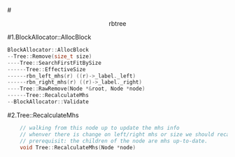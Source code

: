 #<center>rbtree</center>

#1.BlockAllocator::AllocBlock

```cpp
BlockAllocator::AllocBlock
--Tree::Remove(size_t size)
----Tree::SearchFirstFitBySize
------Tree::EffectiveSize
------rbn_left_mhs(r) ((r)->_label._left)
------rbn_right_mhs(r) ((r)->_label._right)
----Tree::RawRemove(Node *&root, Node *node)
------Tree::RecalculateMhs
--BlockAllocator::Validate
```

#2.Tree::RecalculateMhs

```cpp
    // walking from this node up to update the mhs info
    // whenver there is change on left/right mhs or size we should recalculate.
    // prerequisit: the children of the node are mhs up-to-date.
    void Tree::RecalculateMhs(Node *node)
```